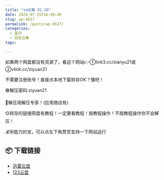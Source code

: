 ```yaml
---
title: "sm🈴集 01-20"
date: 2024-07-15T16:49:40
slug: wp-4627
permalink: /posts/wp-4627/
categories:
  - 盖📺
  - 恰饭合集
tags:

---
```


如果两个网盘都没有资源了，看这个网站👉①link3.cc/xianyu21或②vlink.cc/ziyuan21

不需要注册账号！直接点本地下载转存OK？懂吧！

🟢解压密码:ziyuan21

🔵解压用解压专家！(应用商店有)

🟡转存的链接网盘有教程！一定要看教程！按教程操作！不按教程操作你不会解压！

💰🈶能力的宝，可以点左下角赞赏支持一下网站运行

## 📦 下载链接
- [迅雷云盘](https://blziyuan21.com/pay-download/4627?key=cc0af78bc0&down_id=0)
- [123云盘](https://blziyuan21.com/pay-download/4627?key=cc0af78bc0&down_id=1)

